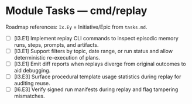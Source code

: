 # Module Tasks — cmd/replay

Roadmap references: `Ix.Ey` = Initiative/Epic from `tasks.md`.

- [ ] [I3.E1] Implement replay CLI commands to inspect episodic memory runs, steps, prompts, and artifacts.
- [ ] [I3.E1] Support filters by topic, date range, or run status and allow deterministic re-execution of plans.
- [ ] [I3.E1] Emit diff reports when replays diverge from original outcomes to aid debugging.
- [ ] [I3.E3] Surface procedural template usage statistics during replay for auditing reuse.
- [ ] [I6.E3] Verify signed run manifests during replay and flag tampering mismatches.
